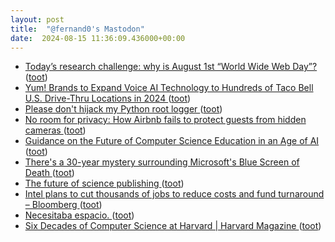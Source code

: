 ```yaml
---
layout: post
title:  "@fernand0's Mastodon"
date:  2024-08-15 11:36:09.436000+00:00
---
```

*  [Today’s research challenge: why is August 1st “World Wide Web Day”? ](https://simonwillison.net/2024/Aug/1/august-1st-world-wide-web-day/#atom-everythin) ([toot](https://mastodon.social/@fernand0/112965829881751996))
*  [Yum! Brands to Expand Voice AI Technology to Hundreds of Taco Bell U.S. Drive-Thru Locations in 2024   ](https://investors.yum.com/news-events/financial-releases/news-details/2024/Yum-Brands-to-Expand-Voice-AI-Technology-to-Hundreds-of-Taco-Bell-U.S.-Drive-Thru-Locations-in-2024-with-a-Future-Vision-to-Bring-the-Technology) ([toot](https://mastodon.social/@fernand0/112965627895024201))
*  [Please don't hijack my Python root logger ](https://rednafi.com/python/no_hijack_root_logger) ([toot](https://mastodon.social/@fernand0/112965226373784159))
*  [No room for privacy: How Airbnb fails to protect guests from hidden cameras ](https://edition.cnn.com/2024/07/09/business/airbnb-hidden-camera-invs/index.htm) ([toot](https://mastodon.social/@fernand0/112965146846607038))
*  [Guidance on the Future of Computer Science Education in an Age of AI ](https://www.teachai.org/media/guidance-on-the-future-of-computer-science-education-in-an-age-of-a) ([toot](https://mastodon.social/@fernand0/112964871759007097))
*  [There&#39;s a 30-year mystery surrounding Microsoft&#39;s Blue Screen of Death  ](https://www.sfgate.com/tech/article/blue-screen-of-death-computer-outage-hits-calif-19583943.php) ([toot](https://mastodon.social/@fernand0/112964096236297757))
*  [The future of science publishing ](https://cen.acs.org/policy/publishing/future-science-publishing/102/i2) ([toot](https://mastodon.social/@fernand0/112963445828653772))
*  [Intel plans to cut thousands of jobs to reduce costs and fund turnaround – Bloomberg ](https://www.independent.ie/irish-news/intel-plans-to-cut-thousands-of-jobs-to-reduce-costs-and-fund-turnaround-bloomberg/a555409867.htm) ([toot](https://mastodon.social/@fernand0/112961504746294926))
*  [Necesitaba espacio. ](https://avecesunafoto.wordpress.com/2024/08/14/necesitaba-espacio-2) ([toot](https://mastodon.social/@fernand0/112961398264592224))
*  [Six Decades of Computer Science at Harvard \| Harvard Magazine ](https://www.harvardmagazine.com/2024/07/harry-lewis-computers-humanit) ([toot](https://mastodon.social/@fernand0/112961269897582094))
